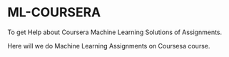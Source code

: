 # ML-COURSERA
To get Help about Coursera Machine Learning Solutions of Assignments. 

Here will we do Machine Learning Assignments on Coursesa course.
